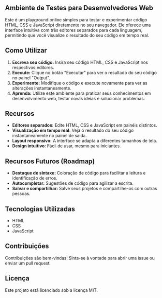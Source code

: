 ## Ambiente de Testes para Desenvolvedores Web ##

Este é um playground online simples para testar e experimentar código HTML, CSS e JavaScript diretamente no seu navegador. Ele oferece uma interface intuitiva com três editores separados para cada linguagem, permitindo que você visualize o resultado do seu código em tempo real.

## Como Utilizar

1. **Escreva seu código:** Insira seu código HTML, CSS e JavaScript nos respectivos editores.
2. **Execute:** Clique no botão "Executar" para ver o resultado do seu código no painel "Output".
3. **Experimente:** Modifique o código e execute novamente para ver as alterações instantaneamente.
4. **Aprenda:** Utilize este ambiente para praticar seus conhecimentos em desenvolvimento web, testar novas ideias e solucionar problemas.

## Recursos

* **Editores separados:** Edite HTML, CSS e JavaScript em painéis distintos.
* **Visualização em tempo real:** Veja o resultado do seu código instantaneamente no painel de saída.
* **Layout responsivo:** A interface se adapta a diferentes tamanhos de tela.
* **Design intuitivo:** Fácil de usar, mesmo para iniciantes.

## Recursos Futuros (Roadmap)

* **Destaque de sintaxe:** Coloração de código para facilitar a leitura e identificação de erros.
* **Autocompletar:** Sugestões de código para agilizar a escrita.
* **Salvar e compartilhar:** Salve seus projetos e compartilhe-os com outras pessoas.

## Tecnologias Utilizadas

* HTML
* CSS
* JavaScript

## Contribuições

Contribuições são bem-vindas! Sinta-se à vontade para abrir uma issue ou enviar um pull request.

## Licença

Este projeto está licenciado sob a licença MIT.

